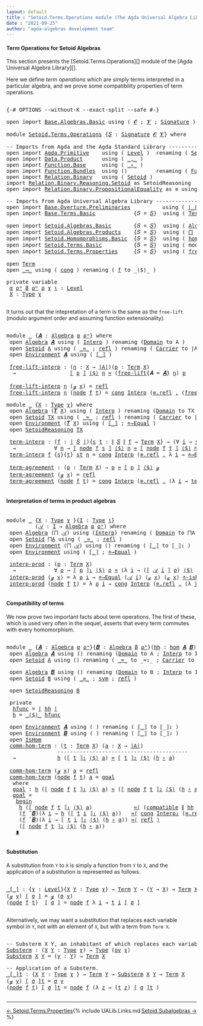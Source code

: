 ```yaml
---
layout: default
title : "Setoid.Terms.Operations module (The Agda Universal Algebra Library)"
date : "2021-09-25"
author: "agda-algebras development team"
---
```


#### <a id="term-operations">Term Operations for Setoid Algebras</a>

This section presents the [Setoid.Terms.Operations][] module of the [Agda Universal Algebra Library][].

Here we define *term operations* which are simply terms interpreted in a particular algebra, and we prove some compatibility properties of term operations.

<pre class="Agda">

<a id="511" class="Symbol">{-#</a> <a id="515" class="Keyword">OPTIONS</a> <a id="523" class="Pragma">--without-K</a> <a id="535" class="Pragma">--exact-split</a> <a id="549" class="Pragma">--safe</a> <a id="556" class="Symbol">#-}</a>

<a id="561" class="Keyword">open</a> <a id="566" class="Keyword">import</a> <a id="573" href="Base.Algebras.Basic.html" class="Module">Base.Algebras.Basic</a> <a id="593" class="Keyword">using</a> <a id="599" class="Symbol">(</a> <a id="601" href="Base.Algebras.Basic.html#1162" class="Generalizable">𝓞</a> <a id="603" class="Symbol">;</a> <a id="605" href="Base.Algebras.Basic.html#1164" class="Generalizable">𝓥</a> <a id="607" class="Symbol">;</a> <a id="609" href="Base.Algebras.Basic.html#3890" class="Function">Signature</a> <a id="619" class="Symbol">)</a>

<a id="622" class="Keyword">module</a> <a id="629" href="Setoid.Terms.Operations.html" class="Module">Setoid.Terms.Operations</a> <a id="653" class="Symbol">{</a><a id="654" href="Setoid.Terms.Operations.html#654" class="Bound">𝑆</a> <a id="656" class="Symbol">:</a> <a id="658" href="Base.Algebras.Basic.html#3890" class="Function">Signature</a> <a id="668" href="Base.Algebras.Basic.html#1162" class="Generalizable">𝓞</a> <a id="670" href="Base.Algebras.Basic.html#1164" class="Generalizable">𝓥</a><a id="671" class="Symbol">}</a> <a id="673" class="Keyword">where</a>

<a id="680" class="Comment">-- Imports from Agda and the Agda Standard Library ---------------------</a>
<a id="753" class="Keyword">open</a> <a id="758" class="Keyword">import</a> <a id="765" href="Agda.Primitive.html" class="Module">Agda.Primitive</a>    <a id="783" class="Keyword">using</a> <a id="789" class="Symbol">(</a> <a id="791" href="Agda.Primitive.html#597" class="Postulate">Level</a> <a id="797" class="Symbol">)</a>  <a id="800" class="Keyword">renaming</a> <a id="809" class="Symbol">(</a> <a id="811" href="Agda.Primitive.html#326" class="Primitive">Set</a> <a id="815" class="Symbol">to</a> <a id="818" class="Primitive">Type</a> <a id="823" class="Symbol">)</a>
<a id="825" class="Keyword">open</a> <a id="830" class="Keyword">import</a> <a id="837" href="Data.Product.html" class="Module">Data.Product</a>      <a id="855" class="Keyword">using</a> <a id="861" class="Symbol">(</a> <a id="863" href="Agda.Builtin.Sigma.html#236" class="InductiveConstructor Operator">_,_</a> <a id="867" class="Symbol">)</a>
<a id="869" class="Keyword">open</a> <a id="874" class="Keyword">import</a> <a id="881" href="Function.Base.html" class="Module">Function.Base</a>     <a id="899" class="Keyword">using</a> <a id="905" class="Symbol">(</a> <a id="907" href="Function.Base.html#1031" class="Function Operator">_∘_</a> <a id="911" class="Symbol">)</a>
<a id="913" class="Keyword">open</a> <a id="918" class="Keyword">import</a> <a id="925" href="Function.Bundles.html" class="Module">Function.Bundles</a>  <a id="943" class="Keyword">using</a> <a id="949" class="Symbol">()</a>         <a id="960" class="Keyword">renaming</a> <a id="969" class="Symbol">(</a> <a id="971" href="Function.Bundles.html#1868" class="Record">Func</a> <a id="976" class="Symbol">to</a> <a id="979" class="Record">_⟶_</a> <a id="983" class="Symbol">)</a>
<a id="985" class="Keyword">open</a> <a id="990" class="Keyword">import</a> <a id="997" href="Relation.Binary.html" class="Module">Relation.Binary</a>   <a id="1015" class="Keyword">using</a> <a id="1021" class="Symbol">(</a> <a id="1023" href="Relation.Binary.Bundles.html#1009" class="Record">Setoid</a> <a id="1030" class="Symbol">)</a>
<a id="1032" class="Keyword">import</a> <a id="1039" href="Relation.Binary.Reasoning.Setoid.html" class="Module">Relation.Binary.Reasoning.Setoid</a> <a id="1072" class="Symbol">as</a> <a id="1075" class="Module">SetoidReasoning</a>
<a id="1091" class="Keyword">open</a> <a id="1096" class="Keyword">import</a> <a id="1103" href="Relation.Binary.PropositionalEquality.html" class="Module">Relation.Binary.PropositionalEquality</a> <a id="1141" class="Symbol">as</a> <a id="1144" class="Module">≡</a> <a id="1146" class="Keyword">using</a> <a id="1152" class="Symbol">(</a> <a id="1154" href="Agda.Builtin.Equality.html#151" class="Datatype Operator">_≡_</a> <a id="1158" class="Symbol">)</a>

<a id="1161" class="Comment">-- Imports from Agda Universal Algebra Library ----------------------------------------------</a>
<a id="1255" class="Keyword">open</a> <a id="1260" class="Keyword">import</a> <a id="1267" href="Base.Overture.Preliminaries.html" class="Module">Base.Overture.Preliminaries</a>          <a id="1304" class="Keyword">using</a> <a id="1310" class="Symbol">(</a> <a id="1312" href="Base.Overture.Preliminaries.html#4402" class="Function Operator">∣_∣</a> <a id="1316" class="Symbol">;</a> <a id="1318" href="Base.Overture.Preliminaries.html#4440" class="Function Operator">∥_∥</a> <a id="1322" class="Symbol">)</a>
<a id="1324" class="Keyword">open</a> <a id="1329" class="Keyword">import</a> <a id="1336" href="Base.Terms.Basic.html" class="Module">Base.Terms.Basic</a>            <a id="1364" class="Symbol">{</a><a id="1365" class="Argument">𝑆</a> <a id="1367" class="Symbol">=</a> <a id="1369" href="Setoid.Terms.Operations.html#654" class="Bound">𝑆</a><a id="1370" class="Symbol">}</a>  <a id="1373" class="Keyword">using</a> <a id="1379" class="Symbol">(</a> <a id="1381" href="Base.Terms.Basic.html#2021" class="Datatype">Term</a> <a id="1386" class="Symbol">)</a>

<a id="1389" class="Keyword">open</a> <a id="1394" class="Keyword">import</a> <a id="1401" href="Setoid.Algebras.Basic.html" class="Module">Setoid.Algebras.Basic</a>       <a id="1429" class="Symbol">{</a><a id="1430" class="Argument">𝑆</a> <a id="1432" class="Symbol">=</a> <a id="1434" href="Setoid.Terms.Operations.html#654" class="Bound">𝑆</a><a id="1435" class="Symbol">}</a>  <a id="1438" class="Keyword">using</a> <a id="1444" class="Symbol">(</a> <a id="1446" href="Setoid.Algebras.Basic.html#2890" class="Record">Algebra</a> <a id="1454" class="Symbol">;</a> <a id="1456" href="Setoid.Algebras.Basic.html#4038" class="Function Operator">_̂_</a> <a id="1460" class="Symbol">;</a> <a id="1462" href="Setoid.Algebras.Basic.html#1187" class="Function">ov</a> <a id="1465" class="Symbol">)</a>
<a id="1467" class="Keyword">open</a> <a id="1472" class="Keyword">import</a> <a id="1479" href="Setoid.Algebras.Products.html" class="Module">Setoid.Algebras.Products</a>    <a id="1507" class="Symbol">{</a><a id="1508" class="Argument">𝑆</a> <a id="1510" class="Symbol">=</a> <a id="1512" href="Setoid.Terms.Operations.html#654" class="Bound">𝑆</a><a id="1513" class="Symbol">}</a>  <a id="1516" class="Keyword">using</a> <a id="1522" class="Symbol">(</a> <a id="1524" href="Setoid.Algebras.Products.html#1792" class="Function">⨅</a> <a id="1526" class="Symbol">)</a>
<a id="1528" class="Keyword">open</a> <a id="1533" class="Keyword">import</a> <a id="1540" href="Setoid.Homomorphisms.Basic.html" class="Module">Setoid.Homomorphisms.Basic</a>  <a id="1568" class="Symbol">{</a><a id="1569" class="Argument">𝑆</a> <a id="1571" class="Symbol">=</a> <a id="1573" href="Setoid.Terms.Operations.html#654" class="Bound">𝑆</a><a id="1574" class="Symbol">}</a>  <a id="1577" class="Keyword">using</a> <a id="1583" class="Symbol">(</a> <a id="1585" href="Setoid.Homomorphisms.Basic.html#1980" class="Function">hom</a> <a id="1589" class="Symbol">;</a> <a id="1591" href="Setoid.Homomorphisms.Basic.html#1884" class="Record">IsHom</a> <a id="1597" class="Symbol">)</a>
<a id="1599" class="Keyword">open</a> <a id="1604" class="Keyword">import</a> <a id="1611" href="Setoid.Terms.Basic.html" class="Module">Setoid.Terms.Basic</a>          <a id="1639" class="Symbol">{</a><a id="1640" class="Argument">𝑆</a> <a id="1642" class="Symbol">=</a> <a id="1644" href="Setoid.Terms.Operations.html#654" class="Bound">𝑆</a><a id="1645" class="Symbol">}</a>  <a id="1648" class="Keyword">using</a> <a id="1654" class="Symbol">(</a> <a id="1656" class="Keyword">module</a> <a id="1663" href="Setoid.Terms.Basic.html#3906" class="Module">Environment</a> <a id="1675" class="Symbol">;</a> <a id="1677" href="Setoid.Terms.Basic.html#2932" class="Function">𝑻</a> <a id="1679" class="Symbol">;</a> <a id="1681" href="Setoid.Terms.Basic.html#2061" class="Datatype Operator">_≐_</a> <a id="1685" class="Symbol">;</a> <a id="1687" href="Setoid.Terms.Basic.html#2296" class="Function">≐-isRefl</a> <a id="1696" class="Symbol">)</a>
<a id="1698" class="Keyword">open</a> <a id="1703" class="Keyword">import</a> <a id="1710" href="Setoid.Terms.Properties.html" class="Module">Setoid.Terms.Properties</a>     <a id="1738" class="Symbol">{</a><a id="1739" class="Argument">𝑆</a> <a id="1741" class="Symbol">=</a> <a id="1743" href="Setoid.Terms.Operations.html#654" class="Bound">𝑆</a><a id="1744" class="Symbol">}</a>  <a id="1747" class="Keyword">using</a> <a id="1753" class="Symbol">(</a> <a id="1755" href="Setoid.Terms.Properties.html#2563" class="Function">free-lift</a> <a id="1765" class="Symbol">)</a>

<a id="1768" class="Keyword">open</a> <a id="1773" href="Base.Terms.Basic.html#2021" class="Module">Term</a>
<a id="1778" class="Keyword">open</a> <a id="1783" href="Setoid.Terms.Operations.html#979" class="Module">_⟶_</a> <a id="1787" class="Keyword">using</a> <a id="1793" class="Symbol">(</a> <a id="1795" href="Function.Bundles.html#1938" class="Field">cong</a> <a id="1800" class="Symbol">)</a> <a id="1802" class="Keyword">renaming</a> <a id="1811" class="Symbol">(</a> <a id="1813" href="Function.Bundles.html#1919" class="Field">f</a> <a id="1815" class="Symbol">to</a> <a id="1818" class="Field">_⟨$⟩_</a> <a id="1824" class="Symbol">)</a>

<a id="1827" class="Keyword">private</a> <a id="1835" class="Keyword">variable</a>
 <a id="1845" href="Setoid.Terms.Operations.html#1845" class="Generalizable">α</a> <a id="1847" href="Setoid.Terms.Operations.html#1847" class="Generalizable">ρᵃ</a> <a id="1850" href="Setoid.Terms.Operations.html#1850" class="Generalizable">β</a> <a id="1852" href="Setoid.Terms.Operations.html#1852" class="Generalizable">ρᵇ</a> <a id="1855" href="Setoid.Terms.Operations.html#1855" class="Generalizable">ρ</a> <a id="1857" href="Setoid.Terms.Operations.html#1857" class="Generalizable">χ</a> <a id="1859" href="Setoid.Terms.Operations.html#1859" class="Generalizable">ι</a> <a id="1861" class="Symbol">:</a> <a id="1863" href="Agda.Primitive.html#597" class="Postulate">Level</a>
 <a id="1870" href="Setoid.Terms.Operations.html#1870" class="Generalizable">X</a> <a id="1872" class="Symbol">:</a> <a id="1874" href="Setoid.Terms.Operations.html#818" class="Primitive">Type</a> <a id="1879" href="Setoid.Terms.Operations.html#1857" class="Generalizable">χ</a>

</pre>

It turns out that the intepretation of a term is the same as the `free-lift` (modulo argument order and assuming function extensionality).

<pre class="Agda">

<a id="2048" class="Keyword">module</a> <a id="2055" href="Setoid.Terms.Operations.html#2055" class="Module">_</a> <a id="2057" class="Symbol">{</a><a id="2058" href="Setoid.Terms.Operations.html#2058" class="Bound">𝑨</a> <a id="2060" class="Symbol">:</a> <a id="2062" href="Setoid.Algebras.Basic.html#2890" class="Record">Algebra</a> <a id="2070" href="Setoid.Terms.Operations.html#1845" class="Generalizable">α</a> <a id="2072" href="Setoid.Terms.Operations.html#1847" class="Generalizable">ρᵃ</a><a id="2074" class="Symbol">}</a> <a id="2076" class="Keyword">where</a>
 <a id="2083" class="Keyword">open</a> <a id="2088" href="Setoid.Algebras.Basic.html#2890" class="Module">Algebra</a> <a id="2096" href="Setoid.Terms.Operations.html#2058" class="Bound">𝑨</a> <a id="2098" class="Keyword">using</a> <a id="2104" class="Symbol">(</a> <a id="2106" href="Setoid.Algebras.Basic.html#2969" class="Field">Interp</a> <a id="2113" class="Symbol">)</a> <a id="2115" class="Keyword">renaming</a> <a id="2124" class="Symbol">(</a><a id="2125" href="Setoid.Algebras.Basic.html#2947" class="Field">Domain</a> <a id="2132" class="Symbol">to</a> <a id="2135" class="Field">A</a> <a id="2137" class="Symbol">)</a>
 <a id="2140" class="Keyword">open</a> <a id="2145" href="Relation.Binary.Bundles.html#1009" class="Module">Setoid</a> <a id="2152" href="Setoid.Terms.Operations.html#2135" class="Field">A</a> <a id="2154" class="Keyword">using</a> <a id="2160" class="Symbol">(</a> <a id="2162" href="Relation.Binary.Bundles.html#1098" class="Field Operator">_≈_</a> <a id="2166" class="Symbol">;</a> <a id="2168" href="Relation.Binary.Structures.html#1568" class="Function">refl</a> <a id="2173" class="Symbol">)</a> <a id="2175" class="Keyword">renaming</a> <a id="2184" class="Symbol">(</a> <a id="2186" href="Relation.Binary.Bundles.html#1072" class="Field">Carrier</a> <a id="2194" class="Symbol">to</a> <a id="2197" class="Field">∣A∣</a> <a id="2201" class="Symbol">)</a>
 <a id="2204" class="Keyword">open</a> <a id="2209" href="Setoid.Terms.Basic.html#3906" class="Module">Environment</a> <a id="2221" href="Setoid.Terms.Operations.html#2058" class="Bound">𝑨</a> <a id="2223" class="Keyword">using</a> <a id="2229" class="Symbol">(</a> <a id="2231" href="Setoid.Terms.Basic.html#4953" class="Function Operator">⟦_⟧</a> <a id="2235" class="Symbol">)</a>

 <a id="2239" href="Setoid.Terms.Operations.html#2239" class="Function">free-lift-interp</a> <a id="2256" class="Symbol">:</a> <a id="2258" class="Symbol">(</a><a id="2259" href="Setoid.Terms.Operations.html#2259" class="Bound">η</a> <a id="2261" class="Symbol">:</a> <a id="2263" href="Setoid.Terms.Operations.html#1870" class="Generalizable">X</a> <a id="2265" class="Symbol">→</a> <a id="2267" href="Setoid.Terms.Operations.html#2197" class="Function">∣A∣</a><a id="2270" class="Symbol">)(</a><a id="2272" href="Setoid.Terms.Operations.html#2272" class="Bound">p</a> <a id="2274" class="Symbol">:</a> <a id="2276" href="Base.Terms.Basic.html#2021" class="Datatype">Term</a> <a id="2281" href="Setoid.Terms.Operations.html#1870" class="Generalizable">X</a><a id="2282" class="Symbol">)</a>
  <a id="2286" class="Symbol">→</a>                 <a id="2304" href="Setoid.Terms.Basic.html#4953" class="Function Operator">⟦</a> <a id="2306" href="Setoid.Terms.Operations.html#2272" class="Bound">p</a> <a id="2308" href="Setoid.Terms.Basic.html#4953" class="Function Operator">⟧</a> <a id="2310" href="Setoid.Terms.Operations.html#1818" class="Field Operator">⟨$⟩</a> <a id="2314" href="Setoid.Terms.Operations.html#2259" class="Bound">η</a> <a id="2316" href="Relation.Binary.Bundles.html#1098" class="Function Operator">≈</a> <a id="2318" class="Symbol">(</a><a id="2319" href="Setoid.Terms.Properties.html#2563" class="Function">free-lift</a><a id="2328" class="Symbol">{</a><a id="2329" class="Argument">𝑨</a> <a id="2331" class="Symbol">=</a> <a id="2333" href="Setoid.Terms.Operations.html#2058" class="Bound">𝑨</a><a id="2334" class="Symbol">}</a> <a id="2336" href="Setoid.Terms.Operations.html#2259" class="Bound">η</a><a id="2337" class="Symbol">)</a> <a id="2339" href="Setoid.Terms.Operations.html#2272" class="Bound">p</a>

 <a id="2343" href="Setoid.Terms.Operations.html#2239" class="Function">free-lift-interp</a> <a id="2360" href="Setoid.Terms.Operations.html#2360" class="Bound">η</a> <a id="2362" class="Symbol">(</a><a id="2363" href="Base.Terms.Basic.html#2062" class="InductiveConstructor">ℊ</a> <a id="2365" href="Setoid.Terms.Operations.html#2365" class="Bound">x</a><a id="2366" class="Symbol">)</a> <a id="2368" class="Symbol">=</a> <a id="2370" href="Relation.Binary.Structures.html#1568" class="Function">refl</a>
 <a id="2376" href="Setoid.Terms.Operations.html#2239" class="Function">free-lift-interp</a> <a id="2393" href="Setoid.Terms.Operations.html#2393" class="Bound">η</a> <a id="2395" class="Symbol">(</a><a id="2396" href="Base.Terms.Basic.html#2104" class="InductiveConstructor">node</a> <a id="2401" href="Setoid.Terms.Operations.html#2401" class="Bound">f</a> <a id="2403" href="Setoid.Terms.Operations.html#2403" class="Bound">t</a><a id="2404" class="Symbol">)</a> <a id="2406" class="Symbol">=</a> <a id="2408" href="Function.Bundles.html#1938" class="Field">cong</a> <a id="2413" href="Setoid.Algebras.Basic.html#2969" class="Field">Interp</a> <a id="2420" class="Symbol">(</a><a id="2421" href="Agda.Builtin.Equality.html#208" class="InductiveConstructor">≡.refl</a> <a id="2428" href="Agda.Builtin.Sigma.html#236" class="InductiveConstructor Operator">,</a> <a id="2430" class="Symbol">(</a><a id="2431" href="Setoid.Terms.Operations.html#2239" class="Function">free-lift-interp</a> <a id="2448" href="Setoid.Terms.Operations.html#2393" class="Bound">η</a><a id="2449" class="Symbol">)</a> <a id="2451" href="Function.Base.html#1031" class="Function Operator">∘</a> <a id="2453" href="Setoid.Terms.Operations.html#2403" class="Bound">t</a><a id="2454" class="Symbol">)</a>

<a id="2457" class="Keyword">module</a> <a id="2464" href="Setoid.Terms.Operations.html#2464" class="Module">_</a> <a id="2466" class="Symbol">{</a><a id="2467" href="Setoid.Terms.Operations.html#2467" class="Bound">X</a> <a id="2469" class="Symbol">:</a> <a id="2471" href="Setoid.Terms.Operations.html#818" class="Primitive">Type</a> <a id="2476" href="Setoid.Terms.Operations.html#1857" class="Generalizable">χ</a><a id="2477" class="Symbol">}</a> <a id="2479" class="Keyword">where</a>
 <a id="2486" class="Keyword">open</a> <a id="2491" href="Setoid.Algebras.Basic.html#2890" class="Module">Algebra</a> <a id="2499" class="Symbol">(</a><a id="2500" href="Setoid.Terms.Basic.html#2932" class="Function">𝑻</a> <a id="2502" href="Setoid.Terms.Operations.html#2467" class="Bound">X</a><a id="2503" class="Symbol">)</a> <a id="2505" class="Keyword">using</a> <a id="2511" class="Symbol">(</a> <a id="2513" href="Setoid.Algebras.Basic.html#2969" class="Field">Interp</a> <a id="2520" class="Symbol">)</a> <a id="2522" class="Keyword">renaming</a> <a id="2531" class="Symbol">(</a><a id="2532" href="Setoid.Algebras.Basic.html#2947" class="Field">Domain</a> <a id="2539" class="Symbol">to</a> <a id="2542" class="Field">TX</a> <a id="2545" class="Symbol">)</a>
 <a id="2548" class="Keyword">open</a> <a id="2553" href="Relation.Binary.Bundles.html#1009" class="Module">Setoid</a> <a id="2560" href="Setoid.Terms.Operations.html#2542" class="Function">TX</a> <a id="2563" class="Keyword">using</a> <a id="2569" class="Symbol">(</a> <a id="2571" href="Relation.Binary.Bundles.html#1098" class="Field Operator">_≈_</a> <a id="2575" class="Symbol">;</a> <a id="2577" href="Relation.Binary.Structures.html#1568" class="Function">refl</a> <a id="2582" class="Symbol">)</a> <a id="2584" class="Keyword">renaming</a> <a id="2593" class="Symbol">(</a> <a id="2595" href="Relation.Binary.Bundles.html#1072" class="Field">Carrier</a> <a id="2603" class="Symbol">to</a> <a id="2606" class="Field">∣TX∣</a> <a id="2611" class="Symbol">)</a>
 <a id="2614" class="Keyword">open</a> <a id="2619" href="Setoid.Terms.Basic.html#3906" class="Module">Environment</a> <a id="2631" class="Symbol">(</a><a id="2632" href="Setoid.Terms.Basic.html#2932" class="Function">𝑻</a> <a id="2634" href="Setoid.Terms.Operations.html#2467" class="Bound">X</a><a id="2635" class="Symbol">)</a> <a id="2637" class="Keyword">using</a> <a id="2643" class="Symbol">(</a> <a id="2645" href="Setoid.Terms.Basic.html#4953" class="Function Operator">⟦_⟧</a> <a id="2649" class="Symbol">;</a> <a id="2651" href="Setoid.Terms.Basic.html#5487" class="Function">≐→Equal</a> <a id="2659" class="Symbol">)</a>
 <a id="2662" class="Keyword">open</a> <a id="2667" href="Relation.Binary.Reasoning.Setoid.html" class="Module">SetoidReasoning</a> <a id="2683" href="Setoid.Terms.Operations.html#2542" class="Function">TX</a>

 <a id="2688" href="Setoid.Terms.Operations.html#2688" class="Function">term-interp</a> <a id="2700" class="Symbol">:</a> <a id="2702" class="Symbol">(</a><a id="2703" href="Setoid.Terms.Operations.html#2703" class="Bound">f</a> <a id="2705" class="Symbol">:</a> <a id="2707" href="Base.Overture.Preliminaries.html#4402" class="Function Operator">∣</a> <a id="2709" href="Setoid.Terms.Operations.html#654" class="Bound">𝑆</a> <a id="2711" href="Base.Overture.Preliminaries.html#4402" class="Function Operator">∣</a><a id="2712" class="Symbol">){</a><a id="2714" href="Setoid.Terms.Operations.html#2714" class="Bound">s</a> <a id="2716" href="Setoid.Terms.Operations.html#2716" class="Bound">t</a> <a id="2718" class="Symbol">:</a> <a id="2720" href="Base.Overture.Preliminaries.html#4440" class="Function Operator">∥</a> <a id="2722" href="Setoid.Terms.Operations.html#654" class="Bound">𝑆</a> <a id="2724" href="Base.Overture.Preliminaries.html#4440" class="Function Operator">∥</a> <a id="2726" href="Setoid.Terms.Operations.html#2703" class="Bound">f</a> <a id="2728" class="Symbol">→</a> <a id="2730" href="Base.Terms.Basic.html#2021" class="Datatype">Term</a> <a id="2735" href="Setoid.Terms.Operations.html#2467" class="Bound">X</a><a id="2736" class="Symbol">}</a> <a id="2738" class="Symbol">→</a> <a id="2740" class="Symbol">(∀</a> <a id="2743" href="Setoid.Terms.Operations.html#2743" class="Bound">i</a> <a id="2745" class="Symbol">→</a> <a id="2747" href="Setoid.Terms.Operations.html#2714" class="Bound">s</a> <a id="2749" href="Setoid.Terms.Operations.html#2743" class="Bound">i</a> <a id="2751" href="Setoid.Terms.Basic.html#2061" class="Datatype Operator">≐</a> <a id="2753" href="Setoid.Terms.Operations.html#2716" class="Bound">t</a> <a id="2755" href="Setoid.Terms.Operations.html#2743" class="Bound">i</a><a id="2756" class="Symbol">)</a>
  <a id="2760" class="Symbol">→</a>            <a id="2773" class="Symbol">∀</a> <a id="2775" href="Setoid.Terms.Operations.html#2775" class="Bound">η</a> <a id="2777" class="Symbol">→</a> <a id="2779" href="Setoid.Terms.Basic.html#4953" class="Function Operator">⟦</a> <a id="2781" href="Base.Terms.Basic.html#2104" class="InductiveConstructor">node</a> <a id="2786" href="Setoid.Terms.Operations.html#2703" class="Bound">f</a> <a id="2788" href="Setoid.Terms.Operations.html#2714" class="Bound">s</a> <a id="2790" href="Setoid.Terms.Basic.html#4953" class="Function Operator">⟧</a> <a id="2792" href="Setoid.Terms.Operations.html#1818" class="Field Operator">⟨$⟩</a> <a id="2796" href="Setoid.Terms.Operations.html#2775" class="Bound">η</a> <a id="2798" href="Relation.Binary.Bundles.html#1098" class="Function Operator">≈</a> <a id="2800" href="Setoid.Terms.Basic.html#4953" class="Function Operator">⟦</a> <a id="2802" href="Base.Terms.Basic.html#2104" class="InductiveConstructor">node</a> <a id="2807" href="Setoid.Terms.Operations.html#2703" class="Bound">f</a> <a id="2809" href="Setoid.Terms.Operations.html#2716" class="Bound">t</a> <a id="2811" href="Setoid.Terms.Basic.html#4953" class="Function Operator">⟧</a> <a id="2813" href="Setoid.Terms.Operations.html#1818" class="Field Operator">⟨$⟩</a> <a id="2817" href="Setoid.Terms.Operations.html#2775" class="Bound">η</a> <a id="2819" class="Comment">-- (f ̂ 𝑻 X) t</a>
 <a id="2835" href="Setoid.Terms.Operations.html#2688" class="Function">term-interp</a> <a id="2847" href="Setoid.Terms.Operations.html#2847" class="Bound">f</a> <a id="2849" class="Symbol">{</a><a id="2850" href="Setoid.Terms.Operations.html#2850" class="Bound">s</a><a id="2851" class="Symbol">}{</a><a id="2853" href="Setoid.Terms.Operations.html#2853" class="Bound">t</a><a id="2854" class="Symbol">}</a> <a id="2856" href="Setoid.Terms.Operations.html#2856" class="Bound">st</a> <a id="2859" href="Setoid.Terms.Operations.html#2859" class="Bound">η</a> <a id="2861" class="Symbol">=</a> <a id="2863" href="Function.Bundles.html#1938" class="Field">cong</a> <a id="2868" href="Setoid.Algebras.Basic.html#2969" class="Function">Interp</a> <a id="2875" class="Symbol">(</a><a id="2876" href="Agda.Builtin.Equality.html#208" class="InductiveConstructor">≡.refl</a> <a id="2883" href="Agda.Builtin.Sigma.html#236" class="InductiveConstructor Operator">,</a> <a id="2885" class="Symbol">λ</a> <a id="2887" href="Setoid.Terms.Operations.html#2887" class="Bound">i</a> <a id="2889" class="Symbol">→</a> <a id="2891" href="Setoid.Terms.Basic.html#5487" class="Function">≐→Equal</a> <a id="2899" class="Symbol">(</a><a id="2900" href="Setoid.Terms.Operations.html#2850" class="Bound">s</a> <a id="2902" href="Setoid.Terms.Operations.html#2887" class="Bound">i</a><a id="2903" class="Symbol">)</a> <a id="2905" class="Symbol">(</a><a id="2906" href="Setoid.Terms.Operations.html#2853" class="Bound">t</a> <a id="2908" href="Setoid.Terms.Operations.html#2887" class="Bound">i</a><a id="2909" class="Symbol">)</a> <a id="2911" class="Symbol">(</a><a id="2912" href="Setoid.Terms.Operations.html#2856" class="Bound">st</a> <a id="2915" href="Setoid.Terms.Operations.html#2887" class="Bound">i</a><a id="2916" class="Symbol">)</a> <a id="2918" href="Setoid.Terms.Operations.html#2859" class="Bound">η</a> <a id="2920" class="Symbol">)</a>

 <a id="2924" href="Setoid.Terms.Operations.html#2924" class="Function">term-agreement</a> <a id="2939" class="Symbol">:</a> <a id="2941" class="Symbol">(</a><a id="2942" href="Setoid.Terms.Operations.html#2942" class="Bound">p</a> <a id="2944" class="Symbol">:</a> <a id="2946" href="Base.Terms.Basic.html#2021" class="Datatype">Term</a> <a id="2951" href="Setoid.Terms.Operations.html#2467" class="Bound">X</a><a id="2952" class="Symbol">)</a> <a id="2954" class="Symbol">→</a> <a id="2956" href="Setoid.Terms.Operations.html#2942" class="Bound">p</a> <a id="2958" href="Relation.Binary.Bundles.html#1098" class="Function Operator">≈</a> <a id="2960" href="Setoid.Terms.Basic.html#4953" class="Function Operator">⟦</a> <a id="2962" href="Setoid.Terms.Operations.html#2942" class="Bound">p</a> <a id="2964" href="Setoid.Terms.Basic.html#4953" class="Function Operator">⟧</a> <a id="2966" href="Setoid.Terms.Operations.html#1818" class="Field Operator">⟨$⟩</a> <a id="2970" href="Base.Terms.Basic.html#2062" class="InductiveConstructor">ℊ</a>
 <a id="2973" href="Setoid.Terms.Operations.html#2924" class="Function">term-agreement</a> <a id="2988" class="Symbol">(</a><a id="2989" href="Base.Terms.Basic.html#2062" class="InductiveConstructor">ℊ</a> <a id="2991" href="Setoid.Terms.Operations.html#2991" class="Bound">x</a><a id="2992" class="Symbol">)</a> <a id="2994" class="Symbol">=</a> <a id="2996" href="Relation.Binary.Structures.html#1568" class="Function">refl</a>
 <a id="3002" href="Setoid.Terms.Operations.html#2924" class="Function">term-agreement</a> <a id="3017" class="Symbol">(</a><a id="3018" href="Base.Terms.Basic.html#2104" class="InductiveConstructor">node</a> <a id="3023" href="Setoid.Terms.Operations.html#3023" class="Bound">f</a> <a id="3025" href="Setoid.Terms.Operations.html#3025" class="Bound">t</a><a id="3026" class="Symbol">)</a> <a id="3028" class="Symbol">=</a> <a id="3030" href="Function.Bundles.html#1938" class="Field">cong</a> <a id="3035" href="Setoid.Algebras.Basic.html#2969" class="Function">Interp</a> <a id="3042" class="Symbol">(</a><a id="3043" href="Agda.Builtin.Equality.html#208" class="InductiveConstructor">≡.refl</a> <a id="3050" href="Agda.Builtin.Sigma.html#236" class="InductiveConstructor Operator">,</a> <a id="3052" class="Symbol">(λ</a> <a id="3055" href="Setoid.Terms.Operations.html#3055" class="Bound">i</a> <a id="3057" class="Symbol">→</a> <a id="3059" href="Setoid.Terms.Operations.html#2924" class="Function">term-agreement</a> <a id="3074" class="Symbol">(</a><a id="3075" href="Setoid.Terms.Operations.html#3025" class="Bound">t</a> <a id="3077" href="Setoid.Terms.Operations.html#3055" class="Bound">i</a><a id="3078" class="Symbol">)))</a>

</pre>



#### <a id="interpretation-of-terms-in-product-algebras">Interpretation of terms in product algebras</a>

<pre class="Agda">

<a id="3217" class="Keyword">module</a> <a id="3224" href="Setoid.Terms.Operations.html#3224" class="Module">_</a> <a id="3226" class="Symbol">{</a><a id="3227" href="Setoid.Terms.Operations.html#3227" class="Bound">X</a> <a id="3229" class="Symbol">:</a> <a id="3231" href="Setoid.Terms.Operations.html#818" class="Primitive">Type</a> <a id="3236" href="Setoid.Terms.Operations.html#1857" class="Generalizable">χ</a> <a id="3238" class="Symbol">}{</a><a id="3240" href="Setoid.Terms.Operations.html#3240" class="Bound">I</a> <a id="3242" class="Symbol">:</a> <a id="3244" href="Setoid.Terms.Operations.html#818" class="Primitive">Type</a> <a id="3249" href="Setoid.Terms.Operations.html#1859" class="Generalizable">ι</a><a id="3250" class="Symbol">}</a>
         <a id="3261" class="Symbol">(</a><a id="3262" href="Setoid.Terms.Operations.html#3262" class="Bound">𝒜</a> <a id="3264" class="Symbol">:</a> <a id="3266" href="Setoid.Terms.Operations.html#3240" class="Bound">I</a> <a id="3268" class="Symbol">→</a> <a id="3270" href="Setoid.Algebras.Basic.html#2890" class="Record">Algebra</a> <a id="3278" href="Setoid.Terms.Operations.html#1845" class="Generalizable">α</a> <a id="3280" href="Setoid.Terms.Operations.html#1847" class="Generalizable">ρᵃ</a><a id="3282" class="Symbol">)</a> <a id="3284" class="Keyword">where</a>
 <a id="3291" class="Keyword">open</a> <a id="3296" href="Setoid.Algebras.Basic.html#2890" class="Module">Algebra</a> <a id="3304" class="Symbol">(</a><a id="3305" href="Setoid.Algebras.Products.html#1792" class="Function">⨅</a> <a id="3307" href="Setoid.Terms.Operations.html#3262" class="Bound">𝒜</a><a id="3308" class="Symbol">)</a> <a id="3310" class="Keyword">using</a> <a id="3316" class="Symbol">(</a><a id="3317" href="Setoid.Algebras.Basic.html#2969" class="Field">Interp</a><a id="3323" class="Symbol">)</a> <a id="3325" class="Keyword">renaming</a> <a id="3334" class="Symbol">(</a> <a id="3336" href="Setoid.Algebras.Basic.html#2947" class="Field">Domain</a> <a id="3343" class="Symbol">to</a> <a id="3346" class="Field">⨅A</a> <a id="3349" class="Symbol">)</a>
 <a id="3352" class="Keyword">open</a> <a id="3357" href="Relation.Binary.Bundles.html#1009" class="Module">Setoid</a> <a id="3364" href="Setoid.Terms.Operations.html#3346" class="Function">⨅A</a> <a id="3367" class="Keyword">using</a> <a id="3373" class="Symbol">(</a> <a id="3375" href="Relation.Binary.Bundles.html#1098" class="Field Operator">_≈_</a> <a id="3379" class="Symbol">;</a> <a id="3381" href="Relation.Binary.Structures.html#1568" class="Function">refl</a> <a id="3386" class="Symbol">)</a>
 <a id="3389" class="Keyword">open</a> <a id="3394" href="Setoid.Terms.Basic.html#3906" class="Module">Environment</a> <a id="3406" class="Symbol">(</a><a id="3407" href="Setoid.Algebras.Products.html#1792" class="Function">⨅</a> <a id="3409" href="Setoid.Terms.Operations.html#3262" class="Bound">𝒜</a><a id="3410" class="Symbol">)</a> <a id="3412" class="Keyword">using</a> <a id="3418" class="Symbol">()</a> <a id="3421" class="Keyword">renaming</a> <a id="3430" class="Symbol">(</a> <a id="3432" href="Setoid.Terms.Basic.html#4953" class="Function Operator">⟦_⟧</a> <a id="3436" class="Symbol">to</a> <a id="3439" class="Function Operator">⟦_⟧₁</a> <a id="3444" class="Symbol">)</a>
 <a id="3447" class="Keyword">open</a> <a id="3452" href="Setoid.Terms.Basic.html#3906" class="Module">Environment</a> <a id="3464" class="Keyword">using</a> <a id="3470" class="Symbol">(</a> <a id="3472" href="Setoid.Terms.Basic.html#4953" class="Function Operator">⟦_⟧</a> <a id="3476" class="Symbol">;</a> <a id="3478" href="Setoid.Terms.Basic.html#5487" class="Function">≐→Equal</a> <a id="3486" class="Symbol">)</a>

 <a id="3490" href="Setoid.Terms.Operations.html#3490" class="Function">interp-prod</a> <a id="3502" class="Symbol">:</a> <a id="3504" class="Symbol">(</a><a id="3505" href="Setoid.Terms.Operations.html#3505" class="Bound">p</a> <a id="3507" class="Symbol">:</a> <a id="3509" href="Base.Terms.Basic.html#2021" class="Datatype">Term</a> <a id="3514" href="Setoid.Terms.Operations.html#3227" class="Bound">X</a><a id="3515" class="Symbol">)</a>
  <a id="3519" class="Symbol">→</a>            <a id="3532" class="Symbol">∀</a> <a id="3534" href="Setoid.Terms.Operations.html#3534" class="Bound">ρ</a> <a id="3536" class="Symbol">→</a> <a id="3538" href="Setoid.Terms.Operations.html#3439" class="Function Operator">⟦</a> <a id="3540" href="Setoid.Terms.Operations.html#3505" class="Bound">p</a> <a id="3542" href="Setoid.Terms.Operations.html#3439" class="Function Operator">⟧₁</a> <a id="3545" href="Setoid.Terms.Operations.html#1818" class="Field Operator">⟨$⟩</a> <a id="3549" href="Setoid.Terms.Operations.html#3534" class="Bound">ρ</a> <a id="3551" href="Relation.Binary.Bundles.html#1098" class="Function Operator">≈</a> <a id="3553" class="Symbol">(λ</a> <a id="3556" href="Setoid.Terms.Operations.html#3556" class="Bound">i</a> <a id="3558" class="Symbol">→</a> <a id="3560" class="Symbol">(</a><a id="3561" href="Setoid.Terms.Basic.html#4953" class="Function Operator">⟦</a> <a id="3563" href="Setoid.Terms.Operations.html#3262" class="Bound">𝒜</a> <a id="3565" href="Setoid.Terms.Operations.html#3556" class="Bound">i</a> <a id="3567" href="Setoid.Terms.Basic.html#4953" class="Function Operator">⟧</a> <a id="3569" href="Setoid.Terms.Operations.html#3505" class="Bound">p</a><a id="3570" class="Symbol">)</a> <a id="3572" href="Setoid.Terms.Operations.html#1818" class="Field Operator">⟨$⟩</a> <a id="3576" class="Symbol">(λ</a> <a id="3579" href="Setoid.Terms.Operations.html#3579" class="Bound">x</a> <a id="3581" class="Symbol">→</a> <a id="3583" class="Symbol">(</a><a id="3584" href="Setoid.Terms.Operations.html#3534" class="Bound">ρ</a> <a id="3586" href="Setoid.Terms.Operations.html#3579" class="Bound">x</a><a id="3587" class="Symbol">)</a> <a id="3589" href="Setoid.Terms.Operations.html#3556" class="Bound">i</a><a id="3590" class="Symbol">))</a>
 <a id="3594" href="Setoid.Terms.Operations.html#3490" class="Function">interp-prod</a> <a id="3606" class="Symbol">(</a><a id="3607" href="Base.Terms.Basic.html#2062" class="InductiveConstructor">ℊ</a> <a id="3609" href="Setoid.Terms.Operations.html#3609" class="Bound">x</a><a id="3610" class="Symbol">)</a> <a id="3612" class="Symbol">=</a> <a id="3614" class="Symbol">λ</a> <a id="3616" href="Setoid.Terms.Operations.html#3616" class="Bound">ρ</a> <a id="3618" href="Setoid.Terms.Operations.html#3618" class="Bound">i</a> <a id="3620" class="Symbol">→</a> <a id="3622" href="Setoid.Terms.Basic.html#5487" class="Function">≐→Equal</a> <a id="3630" class="Symbol">(</a><a id="3631" href="Setoid.Terms.Operations.html#3262" class="Bound">𝒜</a> <a id="3633" href="Setoid.Terms.Operations.html#3618" class="Bound">i</a><a id="3634" class="Symbol">)</a> <a id="3636" class="Symbol">(</a><a id="3637" href="Base.Terms.Basic.html#2062" class="InductiveConstructor">ℊ</a> <a id="3639" href="Setoid.Terms.Operations.html#3609" class="Bound">x</a><a id="3640" class="Symbol">)</a> <a id="3642" class="Symbol">(</a><a id="3643" href="Base.Terms.Basic.html#2062" class="InductiveConstructor">ℊ</a> <a id="3645" href="Setoid.Terms.Operations.html#3609" class="Bound">x</a><a id="3646" class="Symbol">)</a> <a id="3648" href="Setoid.Terms.Basic.html#2296" class="Function">≐-isRefl</a> <a id="3657" class="Symbol">λ</a> <a id="3659" href="Setoid.Terms.Operations.html#3659" class="Bound">x&#39;</a> <a id="3662" class="Symbol">→</a> <a id="3664" class="Symbol">(</a><a id="3665" href="Setoid.Terms.Operations.html#3616" class="Bound">ρ</a> <a id="3667" href="Setoid.Terms.Operations.html#3609" class="Bound">x</a><a id="3668" class="Symbol">)</a> <a id="3670" href="Setoid.Terms.Operations.html#3618" class="Bound">i</a>
 <a id="3673" href="Setoid.Terms.Operations.html#3490" class="Function">interp-prod</a> <a id="3685" class="Symbol">(</a><a id="3686" href="Base.Terms.Basic.html#2104" class="InductiveConstructor">node</a> <a id="3691" href="Setoid.Terms.Operations.html#3691" class="Bound">f</a> <a id="3693" href="Setoid.Terms.Operations.html#3693" class="Bound">t</a><a id="3694" class="Symbol">)</a> <a id="3696" class="Symbol">=</a> <a id="3698" class="Symbol">λ</a> <a id="3700" href="Setoid.Terms.Operations.html#3700" class="Bound">ρ</a> <a id="3702" href="Setoid.Terms.Operations.html#3702" class="Bound">i</a> <a id="3704" class="Symbol">→</a> <a id="3706" href="Function.Bundles.html#1938" class="Field">cong</a> <a id="3711" href="Setoid.Algebras.Basic.html#2969" class="Function">Interp</a> <a id="3718" class="Symbol">(</a><a id="3719" href="Agda.Builtin.Equality.html#208" class="InductiveConstructor">≡.refl</a> <a id="3726" href="Agda.Builtin.Sigma.html#236" class="InductiveConstructor Operator">,</a> <a id="3728" class="Symbol">(λ</a> <a id="3731" href="Setoid.Terms.Operations.html#3731" class="Bound">j</a> <a id="3733" href="Setoid.Terms.Operations.html#3733" class="Bound">k</a> <a id="3735" class="Symbol">→</a> <a id="3737" href="Setoid.Terms.Operations.html#3490" class="Function">interp-prod</a> <a id="3749" class="Symbol">(</a><a id="3750" href="Setoid.Terms.Operations.html#3693" class="Bound">t</a> <a id="3752" href="Setoid.Terms.Operations.html#3731" class="Bound">j</a><a id="3753" class="Symbol">)</a> <a id="3755" href="Setoid.Terms.Operations.html#3700" class="Bound">ρ</a> <a id="3757" href="Setoid.Terms.Operations.html#3733" class="Bound">k</a><a id="3758" class="Symbol">))</a> <a id="3761" href="Setoid.Terms.Operations.html#3702" class="Bound">i</a>
 
</pre>


#### <a id="compatibility-of-terms">Compatibility of terms</a>

We now prove two important facts about term operations.  The first of these, which is used very often in the sequel, asserts that every term commutes with every homomorphism.

<pre class="Agda">

<a id="4032" class="Keyword">module</a> <a id="4039" href="Setoid.Terms.Operations.html#4039" class="Module">_</a> <a id="4041" class="Symbol">{</a><a id="4042" href="Setoid.Terms.Operations.html#4042" class="Bound">𝑨</a> <a id="4044" class="Symbol">:</a> <a id="4046" href="Setoid.Algebras.Basic.html#2890" class="Record">Algebra</a> <a id="4054" href="Setoid.Terms.Operations.html#1845" class="Generalizable">α</a> <a id="4056" href="Setoid.Terms.Operations.html#1847" class="Generalizable">ρᵃ</a><a id="4058" class="Symbol">}{</a><a id="4060" href="Setoid.Terms.Operations.html#4060" class="Bound">𝑩</a> <a id="4062" class="Symbol">:</a> <a id="4064" href="Setoid.Algebras.Basic.html#2890" class="Record">Algebra</a> <a id="4072" href="Setoid.Terms.Operations.html#1850" class="Generalizable">β</a> <a id="4074" href="Setoid.Terms.Operations.html#1852" class="Generalizable">ρᵇ</a><a id="4076" class="Symbol">}(</a><a id="4078" href="Setoid.Terms.Operations.html#4078" class="Bound">hh</a> <a id="4081" class="Symbol">:</a> <a id="4083" href="Setoid.Homomorphisms.Basic.html#1980" class="Function">hom</a> <a id="4087" href="Setoid.Terms.Operations.html#4042" class="Bound">𝑨</a> <a id="4089" href="Setoid.Terms.Operations.html#4060" class="Bound">𝑩</a><a id="4090" class="Symbol">)</a> <a id="4092" class="Keyword">where</a>
 <a id="4099" class="Keyword">open</a> <a id="4104" href="Setoid.Algebras.Basic.html#2890" class="Module">Algebra</a> <a id="4112" href="Setoid.Terms.Operations.html#4042" class="Bound">𝑨</a> <a id="4114" class="Keyword">using</a> <a id="4120" class="Symbol">()</a> <a id="4123" class="Keyword">renaming</a> <a id="4132" class="Symbol">(</a><a id="4133" href="Setoid.Algebras.Basic.html#2947" class="Field">Domain</a> <a id="4140" class="Symbol">to</a> <a id="4143" class="Field">A</a> <a id="4145" class="Symbol">;</a> <a id="4147" href="Setoid.Algebras.Basic.html#2969" class="Field">Interp</a> <a id="4154" class="Symbol">to</a> <a id="4157" class="Field">Interp₁</a> <a id="4165" class="Symbol">)</a>
 <a id="4168" class="Keyword">open</a> <a id="4173" href="Relation.Binary.Bundles.html#1009" class="Module">Setoid</a> <a id="4180" href="Setoid.Terms.Operations.html#4143" class="Function">A</a> <a id="4182" class="Keyword">using</a> <a id="4188" class="Symbol">()</a> <a id="4191" class="Keyword">renaming</a> <a id="4200" class="Symbol">(</a> <a id="4202" href="Relation.Binary.Bundles.html#1098" class="Field Operator">_≈_</a> <a id="4206" class="Symbol">to</a> <a id="4209" class="Field Operator">_≈₁_</a> <a id="4214" class="Symbol">;</a> <a id="4216" href="Relation.Binary.Bundles.html#1072" class="Field">Carrier</a> <a id="4224" class="Symbol">to</a> <a id="4227" class="Field">∣A∣</a> <a id="4231" class="Symbol">)</a>

 <a id="4235" class="Keyword">open</a> <a id="4240" href="Setoid.Algebras.Basic.html#2890" class="Module">Algebra</a> <a id="4248" href="Setoid.Terms.Operations.html#4060" class="Bound">𝑩</a> <a id="4250" class="Keyword">using</a> <a id="4256" class="Symbol">()</a> <a id="4259" class="Keyword">renaming</a> <a id="4268" class="Symbol">(</a><a id="4269" href="Setoid.Algebras.Basic.html#2947" class="Field">Domain</a> <a id="4276" class="Symbol">to</a> <a id="4279" class="Field">B</a> <a id="4281" class="Symbol">;</a> <a id="4283" href="Setoid.Algebras.Basic.html#2969" class="Field">Interp</a> <a id="4290" class="Symbol">to</a> <a id="4293" class="Field">Interp₂</a> <a id="4301" class="Symbol">)</a>
 <a id="4304" class="Keyword">open</a> <a id="4309" href="Relation.Binary.Bundles.html#1009" class="Module">Setoid</a> <a id="4316" href="Setoid.Terms.Operations.html#4279" class="Function">B</a> <a id="4318" class="Keyword">using</a> <a id="4324" class="Symbol">(</a> <a id="4326" href="Relation.Binary.Bundles.html#1098" class="Field Operator">_≈_</a> <a id="4330" class="Symbol">;</a> <a id="4332" href="Relation.Binary.Structures.html#1594" class="Function">sym</a> <a id="4336" class="Symbol">;</a> <a id="4338" href="Relation.Binary.Structures.html#1568" class="Function">refl</a> <a id="4343" class="Symbol">)</a>

 <a id="4347" class="Keyword">open</a> <a id="4352" href="Relation.Binary.Reasoning.Setoid.html" class="Module">SetoidReasoning</a> <a id="4368" href="Setoid.Terms.Operations.html#4279" class="Function">B</a>

 <a id="4372" class="Keyword">private</a>
  <a id="4382" href="Setoid.Terms.Operations.html#4382" class="Function">hfunc</a> <a id="4388" class="Symbol">=</a> <a id="4390" href="Base.Overture.Preliminaries.html#4402" class="Function Operator">∣</a> <a id="4392" href="Setoid.Terms.Operations.html#4078" class="Bound">hh</a> <a id="4395" href="Base.Overture.Preliminaries.html#4402" class="Function Operator">∣</a>
  <a id="4399" href="Setoid.Terms.Operations.html#4399" class="Function">h</a> <a id="4401" class="Symbol">=</a> <a id="4403" href="Setoid.Terms.Operations.html#1818" class="Field Operator">_⟨$⟩_</a> <a id="4409" href="Setoid.Terms.Operations.html#4382" class="Function">hfunc</a>

 <a id="4417" class="Keyword">open</a> <a id="4422" href="Setoid.Terms.Basic.html#3906" class="Module">Environment</a> <a id="4434" href="Setoid.Terms.Operations.html#4042" class="Bound">𝑨</a> <a id="4436" class="Keyword">using</a> <a id="4442" class="Symbol">(</a> <a id="4444" class="Symbol">)</a> <a id="4446" class="Keyword">renaming</a> <a id="4455" class="Symbol">(</a> <a id="4457" href="Setoid.Terms.Basic.html#4953" class="Function Operator">⟦_⟧</a> <a id="4461" class="Symbol">to</a> <a id="4464" class="Function Operator">⟦_⟧₁</a> <a id="4469" class="Symbol">)</a>
 <a id="4472" class="Keyword">open</a> <a id="4477" href="Setoid.Terms.Basic.html#3906" class="Module">Environment</a> <a id="4489" href="Setoid.Terms.Operations.html#4060" class="Bound">𝑩</a> <a id="4491" class="Keyword">using</a> <a id="4497" class="Symbol">(</a> <a id="4499" class="Symbol">)</a> <a id="4501" class="Keyword">renaming</a> <a id="4510" class="Symbol">(</a> <a id="4512" href="Setoid.Terms.Basic.html#4953" class="Function Operator">⟦_⟧</a> <a id="4516" class="Symbol">to</a> <a id="4519" class="Function Operator">⟦_⟧₂</a> <a id="4524" class="Symbol">)</a>
 <a id="4527" class="Keyword">open</a> <a id="4532" href="Setoid.Homomorphisms.Basic.html#1884" class="Module">IsHom</a>
 <a id="4539" href="Setoid.Terms.Operations.html#4539" class="Function">comm-hom-term</a> <a id="4553" class="Symbol">:</a> <a id="4555" class="Symbol">(</a><a id="4556" href="Setoid.Terms.Operations.html#4556" class="Bound">t</a> <a id="4558" class="Symbol">:</a> <a id="4560" href="Base.Terms.Basic.html#2021" class="Datatype">Term</a> <a id="4565" href="Setoid.Terms.Operations.html#1870" class="Generalizable">X</a><a id="4566" class="Symbol">)</a> <a id="4568" class="Symbol">(</a><a id="4569" href="Setoid.Terms.Operations.html#4569" class="Bound">a</a> <a id="4571" class="Symbol">:</a> <a id="4573" href="Setoid.Terms.Operations.html#1870" class="Generalizable">X</a> <a id="4575" class="Symbol">→</a> <a id="4577" href="Setoid.Terms.Operations.html#4227" class="Function">∣A∣</a><a id="4580" class="Symbol">)</a>
                <a id="4598" class="Comment">-----------------------------------------</a>
  <a id="4642" class="Symbol">→</a>             <a id="4656" href="Setoid.Terms.Operations.html#4399" class="Function">h</a> <a id="4658" class="Symbol">(</a><a id="4659" href="Setoid.Terms.Operations.html#4464" class="Function Operator">⟦</a> <a id="4661" href="Setoid.Terms.Operations.html#4556" class="Bound">t</a> <a id="4663" href="Setoid.Terms.Operations.html#4464" class="Function Operator">⟧₁</a> <a id="4666" href="Setoid.Terms.Operations.html#1818" class="Field Operator">⟨$⟩</a> <a id="4670" href="Setoid.Terms.Operations.html#4569" class="Bound">a</a><a id="4671" class="Symbol">)</a> <a id="4673" href="Relation.Binary.Bundles.html#1098" class="Function Operator">≈</a> <a id="4675" href="Setoid.Terms.Operations.html#4519" class="Function Operator">⟦</a> <a id="4677" href="Setoid.Terms.Operations.html#4556" class="Bound">t</a> <a id="4679" href="Setoid.Terms.Operations.html#4519" class="Function Operator">⟧₂</a> <a id="4682" href="Setoid.Terms.Operations.html#1818" class="Field Operator">⟨$⟩</a> <a id="4686" class="Symbol">(</a><a id="4687" href="Setoid.Terms.Operations.html#4399" class="Function">h</a> <a id="4689" href="Function.Base.html#1031" class="Function Operator">∘</a> <a id="4691" href="Setoid.Terms.Operations.html#4569" class="Bound">a</a><a id="4692" class="Symbol">)</a>

 <a id="4696" href="Setoid.Terms.Operations.html#4539" class="Function">comm-hom-term</a> <a id="4710" class="Symbol">(</a><a id="4711" href="Base.Terms.Basic.html#2062" class="InductiveConstructor">ℊ</a> <a id="4713" href="Setoid.Terms.Operations.html#4713" class="Bound">x</a><a id="4714" class="Symbol">)</a> <a id="4716" href="Setoid.Terms.Operations.html#4716" class="Bound">a</a> <a id="4718" class="Symbol">=</a> <a id="4720" href="Relation.Binary.Structures.html#1568" class="Function">refl</a>
 <a id="4726" href="Setoid.Terms.Operations.html#4539" class="Function">comm-hom-term</a> <a id="4740" class="Symbol">(</a><a id="4741" href="Base.Terms.Basic.html#2104" class="InductiveConstructor">node</a> <a id="4746" href="Setoid.Terms.Operations.html#4746" class="Bound">f</a> <a id="4748" href="Setoid.Terms.Operations.html#4748" class="Bound">t</a><a id="4749" class="Symbol">)</a> <a id="4751" href="Setoid.Terms.Operations.html#4751" class="Bound">a</a> <a id="4753" class="Symbol">=</a> <a id="4755" href="Setoid.Terms.Operations.html#4770" class="Function">goal</a>
  <a id="4762" class="Keyword">where</a>
  <a id="4770" href="Setoid.Terms.Operations.html#4770" class="Function">goal</a> <a id="4775" class="Symbol">:</a> <a id="4777" href="Setoid.Terms.Operations.html#4399" class="Function">h</a> <a id="4779" class="Symbol">(</a><a id="4780" href="Setoid.Terms.Operations.html#4464" class="Function Operator">⟦</a> <a id="4782" href="Base.Terms.Basic.html#2104" class="InductiveConstructor">node</a> <a id="4787" href="Setoid.Terms.Operations.html#4746" class="Bound">f</a> <a id="4789" href="Setoid.Terms.Operations.html#4748" class="Bound">t</a> <a id="4791" href="Setoid.Terms.Operations.html#4464" class="Function Operator">⟧₁</a> <a id="4794" href="Setoid.Terms.Operations.html#1818" class="Field Operator">⟨$⟩</a> <a id="4798" href="Setoid.Terms.Operations.html#4751" class="Bound">a</a><a id="4799" class="Symbol">)</a> <a id="4801" href="Relation.Binary.Bundles.html#1098" class="Function Operator">≈</a> <a id="4803" class="Symbol">(</a><a id="4804" href="Setoid.Terms.Operations.html#4519" class="Function Operator">⟦</a> <a id="4806" href="Base.Terms.Basic.html#2104" class="InductiveConstructor">node</a> <a id="4811" href="Setoid.Terms.Operations.html#4746" class="Bound">f</a> <a id="4813" href="Setoid.Terms.Operations.html#4748" class="Bound">t</a> <a id="4815" href="Setoid.Terms.Operations.html#4519" class="Function Operator">⟧₂</a> <a id="4818" href="Setoid.Terms.Operations.html#1818" class="Field Operator">⟨$⟩</a> <a id="4822" class="Symbol">(</a><a id="4823" href="Setoid.Terms.Operations.html#4399" class="Function">h</a> <a id="4825" href="Function.Base.html#1031" class="Function Operator">∘</a> <a id="4827" href="Setoid.Terms.Operations.html#4751" class="Bound">a</a><a id="4828" class="Symbol">))</a>
  <a id="4833" href="Setoid.Terms.Operations.html#4770" class="Function">goal</a> <a id="4838" class="Symbol">=</a>
   <a id="4843" href="Relation.Binary.Reasoning.Base.Single.html#1916" class="Function Operator">begin</a>
    <a id="4853" href="Setoid.Terms.Operations.html#4399" class="Function">h</a> <a id="4855" class="Symbol">(</a><a id="4856" href="Setoid.Terms.Operations.html#4464" class="Function Operator">⟦</a> <a id="4858" href="Base.Terms.Basic.html#2104" class="InductiveConstructor">node</a> <a id="4863" href="Setoid.Terms.Operations.html#4746" class="Bound">f</a> <a id="4865" href="Setoid.Terms.Operations.html#4748" class="Bound">t</a> <a id="4867" href="Setoid.Terms.Operations.html#4464" class="Function Operator">⟧₁</a> <a id="4870" href="Setoid.Terms.Operations.html#1818" class="Field Operator">⟨$⟩</a> <a id="4874" href="Setoid.Terms.Operations.html#4751" class="Bound">a</a><a id="4875" class="Symbol">)</a>             <a id="4889" href="Relation.Binary.Reasoning.Setoid.html#1052" class="Function">≈⟨</a> <a id="4892" class="Symbol">(</a><a id="4893" href="Setoid.Homomorphisms.Basic.html#1948" class="Field">compatible</a> <a id="4904" href="Base.Overture.Preliminaries.html#4440" class="Function Operator">∥</a> <a id="4906" href="Setoid.Terms.Operations.html#4078" class="Bound">hh</a> <a id="4909" href="Base.Overture.Preliminaries.html#4440" class="Function Operator">∥</a><a id="4910" class="Symbol">)</a> <a id="4912" href="Relation.Binary.Reasoning.Setoid.html#1052" class="Function">⟩</a>
    <a id="4918" class="Symbol">(</a><a id="4919" href="Setoid.Terms.Operations.html#4746" class="Bound">f</a> <a id="4921" href="Setoid.Algebras.Basic.html#4038" class="Function Operator">̂</a> <a id="4923" href="Setoid.Terms.Operations.html#4060" class="Bound">𝑩</a><a id="4924" class="Symbol">)(λ</a> <a id="4928" href="Setoid.Terms.Operations.html#4928" class="Bound">i</a> <a id="4930" class="Symbol">→</a> <a id="4932" href="Setoid.Terms.Operations.html#4399" class="Function">h</a> <a id="4934" class="Symbol">(</a><a id="4935" href="Setoid.Terms.Operations.html#4464" class="Function Operator">⟦</a> <a id="4937" href="Setoid.Terms.Operations.html#4748" class="Bound">t</a> <a id="4939" href="Setoid.Terms.Operations.html#4928" class="Bound">i</a> <a id="4941" href="Setoid.Terms.Operations.html#4464" class="Function Operator">⟧₁</a> <a id="4944" href="Setoid.Terms.Operations.html#1818" class="Field Operator">⟨$⟩</a> <a id="4948" href="Setoid.Terms.Operations.html#4751" class="Bound">a</a><a id="4949" class="Symbol">))</a>   <a id="4954" href="Relation.Binary.Reasoning.Setoid.html#1052" class="Function">≈⟨</a> <a id="4957" href="Function.Bundles.html#1938" class="Field">cong</a> <a id="4962" href="Setoid.Terms.Operations.html#4293" class="Function">Interp₂</a> <a id="4970" class="Symbol">(</a><a id="4971" href="Agda.Builtin.Equality.html#208" class="InductiveConstructor">≡.refl</a> <a id="4978" href="Agda.Builtin.Sigma.html#236" class="InductiveConstructor Operator">,</a> <a id="4980" class="Symbol">λ</a> <a id="4982" href="Setoid.Terms.Operations.html#4982" class="Bound">i</a> <a id="4984" class="Symbol">→</a> <a id="4986" href="Setoid.Terms.Operations.html#4539" class="Function">comm-hom-term</a> <a id="5000" class="Symbol">(</a><a id="5001" href="Setoid.Terms.Operations.html#4748" class="Bound">t</a> <a id="5003" href="Setoid.Terms.Operations.html#4982" class="Bound">i</a><a id="5004" class="Symbol">)</a> <a id="5006" href="Setoid.Terms.Operations.html#4751" class="Bound">a</a><a id="5007" class="Symbol">)</a> <a id="5009" href="Relation.Binary.Reasoning.Setoid.html#1052" class="Function">⟩</a>
    <a id="5015" class="Symbol">(</a><a id="5016" href="Setoid.Terms.Operations.html#4746" class="Bound">f</a> <a id="5018" href="Setoid.Algebras.Basic.html#4038" class="Function Operator">̂</a> <a id="5020" href="Setoid.Terms.Operations.html#4060" class="Bound">𝑩</a><a id="5021" class="Symbol">)(λ</a> <a id="5025" href="Setoid.Terms.Operations.html#5025" class="Bound">i</a> <a id="5027" class="Symbol">→</a> <a id="5029" href="Setoid.Terms.Operations.html#4519" class="Function Operator">⟦</a> <a id="5031" href="Setoid.Terms.Operations.html#4748" class="Bound">t</a> <a id="5033" href="Setoid.Terms.Operations.html#5025" class="Bound">i</a> <a id="5035" href="Setoid.Terms.Operations.html#4519" class="Function Operator">⟧₂</a> <a id="5038" href="Setoid.Terms.Operations.html#1818" class="Field Operator">⟨$⟩</a> <a id="5042" class="Symbol">(</a><a id="5043" href="Setoid.Terms.Operations.html#4399" class="Function">h</a> <a id="5045" href="Function.Base.html#1031" class="Function Operator">∘</a> <a id="5047" href="Setoid.Terms.Operations.html#4751" class="Bound">a</a><a id="5048" class="Symbol">))</a> <a id="5051" href="Relation.Binary.Reasoning.Setoid.html#1052" class="Function">≈⟨</a> <a id="5054" href="Relation.Binary.Structures.html#1568" class="Function">refl</a> <a id="5059" href="Relation.Binary.Reasoning.Setoid.html#1052" class="Function">⟩</a>
    <a id="5065" class="Symbol">(</a><a id="5066" href="Setoid.Terms.Operations.html#4519" class="Function Operator">⟦</a> <a id="5068" href="Base.Terms.Basic.html#2104" class="InductiveConstructor">node</a> <a id="5073" href="Setoid.Terms.Operations.html#4746" class="Bound">f</a> <a id="5075" href="Setoid.Terms.Operations.html#4748" class="Bound">t</a> <a id="5077" href="Setoid.Terms.Operations.html#4519" class="Function Operator">⟧₂</a> <a id="5080" href="Setoid.Terms.Operations.html#1818" class="Field Operator">⟨$⟩</a> <a id="5084" class="Symbol">(</a><a id="5085" href="Setoid.Terms.Operations.html#4399" class="Function">h</a> <a id="5087" href="Function.Base.html#1031" class="Function Operator">∘</a> <a id="5089" href="Setoid.Terms.Operations.html#4751" class="Bound">a</a><a id="5090" class="Symbol">))</a>
   <a id="5096" href="Relation.Binary.Reasoning.Base.Single.html#2555" class="Function Operator">∎</a>

</pre>


#### <a id="substitution">Substitution</a>

A substitution from `Y` to `X` is simply a function from `Y` to `X`, and the application of a substitution is represented as follows.

<pre class="Agda">

<a id="_[_]"></a><a id="5305" href="Setoid.Terms.Operations.html#5305" class="Function Operator">_[_]</a> <a id="5310" class="Symbol">:</a> <a id="5312" class="Symbol">{</a><a id="5313" href="Setoid.Terms.Operations.html#5313" class="Bound">χ</a> <a id="5315" class="Symbol">:</a> <a id="5317" href="Agda.Primitive.html#597" class="Postulate">Level</a><a id="5322" class="Symbol">}{</a><a id="5324" href="Setoid.Terms.Operations.html#5324" class="Bound">X</a> <a id="5326" href="Setoid.Terms.Operations.html#5326" class="Bound">Y</a> <a id="5328" class="Symbol">:</a> <a id="5330" href="Setoid.Terms.Operations.html#818" class="Primitive">Type</a> <a id="5335" href="Setoid.Terms.Operations.html#5313" class="Bound">χ</a><a id="5336" class="Symbol">}</a> <a id="5338" class="Symbol">→</a> <a id="5340" href="Base.Terms.Basic.html#2021" class="Datatype">Term</a> <a id="5345" href="Setoid.Terms.Operations.html#5326" class="Bound">Y</a> <a id="5347" class="Symbol">→</a> <a id="5349" class="Symbol">(</a><a id="5350" href="Setoid.Terms.Operations.html#5326" class="Bound">Y</a> <a id="5352" class="Symbol">→</a> <a id="5354" href="Setoid.Terms.Operations.html#5324" class="Bound">X</a><a id="5355" class="Symbol">)</a> <a id="5357" class="Symbol">→</a> <a id="5359" href="Base.Terms.Basic.html#2021" class="Datatype">Term</a> <a id="5364" href="Setoid.Terms.Operations.html#5324" class="Bound">X</a>
<a id="5366" class="Symbol">(</a><a id="5367" href="Base.Terms.Basic.html#2062" class="InductiveConstructor">ℊ</a> <a id="5369" href="Setoid.Terms.Operations.html#5369" class="Bound">y</a><a id="5370" class="Symbol">)</a> <a id="5372" href="Setoid.Terms.Operations.html#5305" class="Function Operator">[</a> <a id="5374" href="Setoid.Terms.Operations.html#5374" class="Bound">σ</a> <a id="5376" href="Setoid.Terms.Operations.html#5305" class="Function Operator">]</a> <a id="5378" class="Symbol">=</a> <a id="5380" href="Base.Terms.Basic.html#2062" class="InductiveConstructor">ℊ</a> <a id="5382" class="Symbol">(</a><a id="5383" href="Setoid.Terms.Operations.html#5374" class="Bound">σ</a> <a id="5385" href="Setoid.Terms.Operations.html#5369" class="Bound">y</a><a id="5386" class="Symbol">)</a>
<a id="5388" class="Symbol">(</a><a id="5389" href="Base.Terms.Basic.html#2104" class="InductiveConstructor">node</a> <a id="5394" href="Setoid.Terms.Operations.html#5394" class="Bound">f</a> <a id="5396" href="Setoid.Terms.Operations.html#5396" class="Bound">t</a><a id="5397" class="Symbol">)</a>  <a id="5400" href="Setoid.Terms.Operations.html#5305" class="Function Operator">[</a> <a id="5402" href="Setoid.Terms.Operations.html#5402" class="Bound">σ</a> <a id="5404" href="Setoid.Terms.Operations.html#5305" class="Function Operator">]</a> <a id="5406" class="Symbol">=</a> <a id="5408" href="Base.Terms.Basic.html#2104" class="InductiveConstructor">node</a> <a id="5413" href="Setoid.Terms.Operations.html#5394" class="Bound">f</a> <a id="5415" class="Symbol">λ</a> <a id="5417" href="Setoid.Terms.Operations.html#5417" class="Bound">i</a> <a id="5419" class="Symbol">→</a> <a id="5421" href="Setoid.Terms.Operations.html#5396" class="Bound">t</a> <a id="5423" href="Setoid.Terms.Operations.html#5417" class="Bound">i</a> <a id="5425" href="Setoid.Terms.Operations.html#5305" class="Function Operator">[</a> <a id="5427" href="Setoid.Terms.Operations.html#5402" class="Bound">σ</a> <a id="5429" href="Setoid.Terms.Operations.html#5305" class="Function Operator">]</a>

</pre>

Alternatively, we may want a substitution that replaces each variable symbol in `Y`, not with an element of `X`, but with a term from `Term X`.

<pre class="Agda">

<a id="5603" class="Comment">-- Substerm X Y, an inhabitant of which replaces each variable symbol in Y with a term from Term X.</a>
<a id="Substerm"></a><a id="5703" href="Setoid.Terms.Operations.html#5703" class="Function">Substerm</a> <a id="5712" class="Symbol">:</a> <a id="5714" class="Symbol">(</a><a id="5715" href="Setoid.Terms.Operations.html#5715" class="Bound">X</a> <a id="5717" href="Setoid.Terms.Operations.html#5717" class="Bound">Y</a> <a id="5719" class="Symbol">:</a> <a id="5721" href="Setoid.Terms.Operations.html#818" class="Primitive">Type</a> <a id="5726" href="Setoid.Terms.Operations.html#1857" class="Generalizable">χ</a><a id="5727" class="Symbol">)</a> <a id="5729" class="Symbol">→</a> <a id="5731" href="Setoid.Terms.Operations.html#818" class="Primitive">Type</a> <a id="5736" class="Symbol">(</a><a id="5737" href="Setoid.Algebras.Basic.html#1187" class="Function">ov</a> <a id="5740" href="Setoid.Terms.Operations.html#1857" class="Generalizable">χ</a><a id="5741" class="Symbol">)</a>
<a id="5743" href="Setoid.Terms.Operations.html#5703" class="Function">Substerm</a> <a id="5752" href="Setoid.Terms.Operations.html#5752" class="Bound">X</a> <a id="5754" href="Setoid.Terms.Operations.html#5754" class="Bound">Y</a> <a id="5756" class="Symbol">=</a> <a id="5758" class="Symbol">(</a><a id="5759" href="Setoid.Terms.Operations.html#5759" class="Bound">y</a> <a id="5761" class="Symbol">:</a> <a id="5763" href="Setoid.Terms.Operations.html#5754" class="Bound">Y</a><a id="5764" class="Symbol">)</a> <a id="5766" class="Symbol">→</a> <a id="5768" href="Base.Terms.Basic.html#2021" class="Datatype">Term</a> <a id="5773" href="Setoid.Terms.Operations.html#5752" class="Bound">X</a>

<a id="5776" class="Comment">-- Application of a Substerm.</a>
<a id="_[_]t"></a><a id="5806" href="Setoid.Terms.Operations.html#5806" class="Function Operator">_[_]t</a> <a id="5812" class="Symbol">:</a> <a id="5814" class="Symbol">{</a><a id="5815" href="Setoid.Terms.Operations.html#5815" class="Bound">X</a> <a id="5817" href="Setoid.Terms.Operations.html#5817" class="Bound">Y</a> <a id="5819" class="Symbol">:</a> <a id="5821" href="Setoid.Terms.Operations.html#818" class="Primitive">Type</a> <a id="5826" href="Setoid.Terms.Operations.html#1857" class="Generalizable">χ</a> <a id="5828" class="Symbol">}</a> <a id="5830" class="Symbol">→</a> <a id="5832" href="Base.Terms.Basic.html#2021" class="Datatype">Term</a> <a id="5837" href="Setoid.Terms.Operations.html#5817" class="Bound">Y</a> <a id="5839" class="Symbol">→</a> <a id="5841" href="Setoid.Terms.Operations.html#5703" class="Function">Substerm</a> <a id="5850" href="Setoid.Terms.Operations.html#5815" class="Bound">X</a> <a id="5852" href="Setoid.Terms.Operations.html#5817" class="Bound">Y</a> <a id="5854" class="Symbol">→</a> <a id="5856" href="Base.Terms.Basic.html#2021" class="Datatype">Term</a> <a id="5861" href="Setoid.Terms.Operations.html#5815" class="Bound">X</a>
<a id="5863" class="Symbol">(</a><a id="5864" href="Base.Terms.Basic.html#2062" class="InductiveConstructor">ℊ</a> <a id="5866" href="Setoid.Terms.Operations.html#5866" class="Bound">y</a><a id="5867" class="Symbol">)</a> <a id="5869" href="Setoid.Terms.Operations.html#5806" class="Function Operator">[</a> <a id="5871" href="Setoid.Terms.Operations.html#5871" class="Bound">σ</a> <a id="5873" href="Setoid.Terms.Operations.html#5806" class="Function Operator">]t</a> <a id="5876" class="Symbol">=</a> <a id="5878" href="Setoid.Terms.Operations.html#5871" class="Bound">σ</a> <a id="5880" href="Setoid.Terms.Operations.html#5866" class="Bound">y</a>
<a id="5882" class="Symbol">(</a><a id="5883" href="Base.Terms.Basic.html#2104" class="InductiveConstructor">node</a> <a id="5888" href="Setoid.Terms.Operations.html#5888" class="Bound">f</a> <a id="5890" href="Setoid.Terms.Operations.html#5890" class="Bound">t</a><a id="5891" class="Symbol">)</a> <a id="5893" href="Setoid.Terms.Operations.html#5806" class="Function Operator">[</a> <a id="5895" href="Setoid.Terms.Operations.html#5895" class="Bound">σ</a> <a id="5897" href="Setoid.Terms.Operations.html#5806" class="Function Operator">]t</a> <a id="5900" class="Symbol">=</a> <a id="5902" href="Base.Terms.Basic.html#2104" class="InductiveConstructor">node</a> <a id="5907" href="Setoid.Terms.Operations.html#5888" class="Bound">f</a> <a id="5909" class="Symbol">(λ</a> <a id="5912" href="Setoid.Terms.Operations.html#5912" class="Bound">z</a> <a id="5914" class="Symbol">→</a> <a id="5916" class="Symbol">(</a><a id="5917" href="Setoid.Terms.Operations.html#5890" class="Bound">t</a> <a id="5919" href="Setoid.Terms.Operations.html#5912" class="Bound">z</a><a id="5920" class="Symbol">)</a> <a id="5922" href="Setoid.Terms.Operations.html#5806" class="Function Operator">[</a> <a id="5924" href="Setoid.Terms.Operations.html#5895" class="Bound">σ</a> <a id="5926" href="Setoid.Terms.Operations.html#5806" class="Function Operator">]t</a> <a id="5929" class="Symbol">)</a>

</pre>

----------------------------------

<span style="float:left;">[← Setoid.Terms.Properties](Setoid.Terms.Properties.html)</span>
<span style="float:right;">[Setoid.Subalgebras →](Setoid.Subalgebras.html)</span>

{% include UALib.Links.md %}
